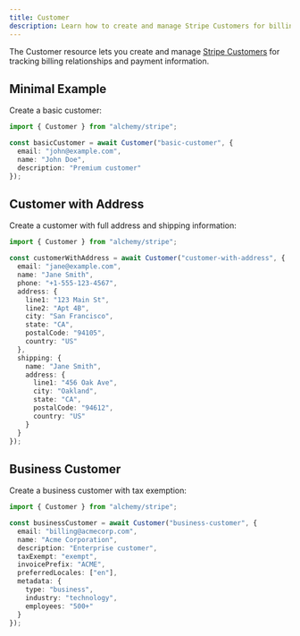```yaml
---
title: Customer
description: Learn how to create and manage Stripe Customers for billing relationships using Alchemy.
---
```


The Customer resource lets you create and manage [Stripe Customers](https://stripe.com/docs/api/customers) for tracking billing relationships and payment information.

## Minimal Example

Create a basic customer:

```ts
import { Customer } from "alchemy/stripe";

const basicCustomer = await Customer("basic-customer", {
  email: "john@example.com",
  name: "John Doe",
  description: "Premium customer"
});
```

## Customer with Address

Create a customer with full address and shipping information:

```ts
import { Customer } from "alchemy/stripe";

const customerWithAddress = await Customer("customer-with-address", {
  email: "jane@example.com",
  name: "Jane Smith",
  phone: "+1-555-123-4567",
  address: {
    line1: "123 Main St",
    line2: "Apt 4B",
    city: "San Francisco",
    state: "CA",
    postalCode: "94105",
    country: "US"
  },
  shipping: {
    name: "Jane Smith",
    address: {
      line1: "456 Oak Ave",
      city: "Oakland",
      state: "CA",
      postalCode: "94612",
      country: "US"
    }
  }
});
```

## Business Customer

Create a business customer with tax exemption:

```ts
import { Customer } from "alchemy/stripe";

const businessCustomer = await Customer("business-customer", {
  email: "billing@acmecorp.com",
  name: "Acme Corporation",
  description: "Enterprise customer",
  taxExempt: "exempt",
  invoicePrefix: "ACME",
  preferredLocales: ["en"],
  metadata: {
    type: "business",
    industry: "technology",
    employees: "500+"
  }
});
```
